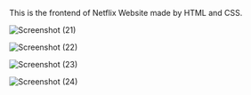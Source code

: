 This is the frontend of Netflix Website made by HTML and CSS.



![Screenshot (21)](https://user-images.githubusercontent.com/86004853/227725675-a39083ca-df4a-46ff-b657-676a89571d96.png)





![Screenshot (22)](https://user-images.githubusercontent.com/86004853/227725687-f2bebb5b-fb49-46ed-8fd7-b5dcf24ead37.png)





![Screenshot (23)](https://user-images.githubusercontent.com/86004853/227725667-f75c1323-a035-49b7-b50c-a29aa3bf6e91.png)





![Screenshot (24)](https://user-images.githubusercontent.com/86004853/227725617-2d9a8298-2e5d-452d-9fe3-6245413709b3.png)




